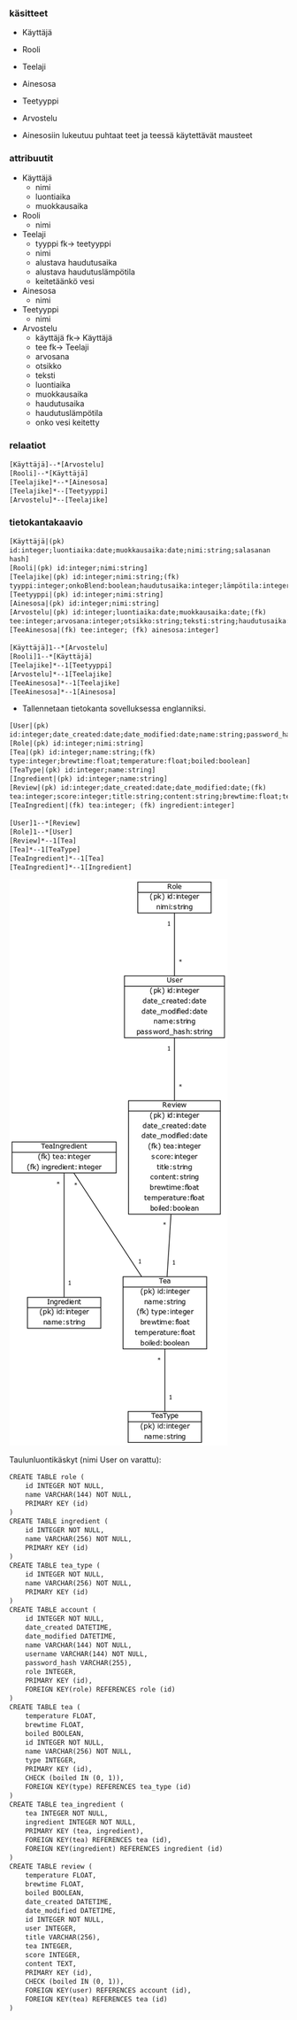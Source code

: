 ### käsitteet
- Käyttäjä
- Rooli
- Teelaji
- Ainesosa
- Teetyyppi
- Arvostelu

- Ainesosiin lukeutuu puhtaat teet ja teessä käytettävät mausteet
### attribuutit
- Käyttäjä
  - nimi
  - luontiaika
  - muokkausaika
- Rooli
  - nimi
- Teelaji
  - tyyppi fk-> teetyyppi
  - nimi
  - alustava haudutusaika
  - alustava haudutuslämpötila
  - keitetäänkö vesi
- Ainesosa
  - nimi
- Teetyyppi
  - nimi
- Arvostelu
  - käyttäjä fk-> Käyttäjä
  - tee fk-> Teelaji
  - arvosana
  - otsikko
  - teksti
  - luontiaika
  - muokkausaika
  - haudutusaika
  - haudutuslämpötila
  - onko vesi keitetty

### relaatiot
```
[Käyttäjä]--*[Arvostelu]
[Rooli]--*[Käyttäjä]
[Teelajike]*--*[Ainesosa]
[Teelajike]*--[Teetyyppi]
[Arvostelu]*--[Teelajike]
```

### tietokantakaavio
```
[Käyttäjä|(pk) id:integer;luontiaika:date;muokkausaika:date;nimi:string;salasanan hash]
[Rooli|(pk) id:integer;nimi:string]
[Teelajike|(pk) id:integer;nimi:string;(fk) tyyppi:integer;onkoBlend:boolean;haudutusaika:integer;lämpötila:integer;keitetäänkö:boolean]
[Teetyyppi|(pk) id:integer;nimi:string]
[Ainesosa|(pk) id:integer;nimi:string]
[Arvostelu|(pk) id:integer;luontiaika:date;muokkausaika:date;(fk) tee:integer;arvosana:integer;otsikko:string;teksti:string;haudutusaika:float;lämpötila:float;keitetty:boolean]
[TeeAinesosa|(fk) tee:integer; (fk) ainesosa:integer]

[Käyttäjä]1--*[Arvostelu]
[Rooli]1--*[Käyttäjä]
[Teelajike]*--1[Teetyyppi]
[Arvostelu]*--1[Teelajike]
[TeeAinesosa]*--1[Teelajike]
[TeeAinesosa]*--1[Ainesosa]
```

- Tallennetaan tietokanta sovelluksessa englanniksi.

```
[User|(pk) id:integer;date_created:date;date_modified:date;name:string;password_hash:string]
[Role|(pk) id:integer;nimi:string]
[Tea|(pk) id:integer;name:string;(fk) type:integer;brewtime:float;temperature:float;boiled:boolean]
[TeaType|(pk) id:integer;name:string]
[Ingredient|(pk) id:integer;name:string]
[Review|(pk) id:integer;date_created:date;date_modified:date;(fk) tea:integer;score:integer;title:string;content:string;brewtime:float;temperature:float;boiled:boolean]
[TeaIngredient|(fk) tea:integer; (fk) ingredient:integer]

[User]1--*[Review]
[Role]1--*[User]
[Review]*--1[Tea]
[Tea]*--1[TeaType]
[TeaIngredient]*--1[Tea]
[TeaIngredient]*--1[Ingredient]
```

![Tietokantakaavio](tietokantakaavio_uusi.png)

Taulunluontikäskyt (nimi User on varattu):

```
CREATE TABLE role (
	id INTEGER NOT NULL, 
	name VARCHAR(144) NOT NULL, 
	PRIMARY KEY (id)
)
CREATE TABLE ingredient (
	id INTEGER NOT NULL, 
	name VARCHAR(256) NOT NULL, 
	PRIMARY KEY (id)
)
CREATE TABLE tea_type (
	id INTEGER NOT NULL, 
	name VARCHAR(256) NOT NULL, 
	PRIMARY KEY (id)
)
CREATE TABLE account (
	id INTEGER NOT NULL, 
	date_created DATETIME, 
	date_modified DATETIME, 
	name VARCHAR(144) NOT NULL, 
	username VARCHAR(144) NOT NULL, 
	password_hash VARCHAR(255), 
	role INTEGER, 
	PRIMARY KEY (id), 
	FOREIGN KEY(role) REFERENCES role (id)
)
CREATE TABLE tea (
	temperature FLOAT, 
	brewtime FLOAT, 
	boiled BOOLEAN, 
	id INTEGER NOT NULL, 
	name VARCHAR(256) NOT NULL, 
	type INTEGER, 
	PRIMARY KEY (id), 
	CHECK (boiled IN (0, 1)), 
	FOREIGN KEY(type) REFERENCES tea_type (id)
)
CREATE TABLE tea_ingredient (
	tea INTEGER NOT NULL, 
	ingredient INTEGER NOT NULL, 
	PRIMARY KEY (tea, ingredient), 
	FOREIGN KEY(tea) REFERENCES tea (id), 
	FOREIGN KEY(ingredient) REFERENCES ingredient (id)
)
CREATE TABLE review (
	temperature FLOAT, 
	brewtime FLOAT, 
	boiled BOOLEAN, 
	date_created DATETIME, 
	date_modified DATETIME, 
	id INTEGER NOT NULL, 
	user INTEGER, 
	title VARCHAR(256), 
	tea INTEGER, 
	score INTEGER, 
	content TEXT, 
	PRIMARY KEY (id), 
	CHECK (boiled IN (0, 1)), 
	FOREIGN KEY(user) REFERENCES account (id), 
	FOREIGN KEY(tea) REFERENCES tea (id)
)
```
